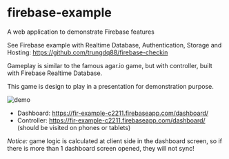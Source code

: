 # firebase-example
A web application to demonstrate Firebase features

See Firebase example with Realtime Database, Authentication, Storage and Hosting: https://github.com/trungdq88/firebase-checkin

Gameplay is similar to the famous agar.io game, but with controller, built with Firebase Realtime Database.

This game is design to play in a presentation for demonstration purpose.

![demo](https://cloud.githubusercontent.com/assets/4214509/16274391/9f0dd236-38cf-11e6-967d-81474aae77ca.gif)

- Dashboard: https://fir-example-c2211.firebaseapp.com/dashboard/
- Controller: https://fir-example-c2211.firebaseapp.com/dashboard/ (should be visited on phones or tablets)

*Notice:* game logic is calculated at client side in the dashboard screen, so if there is more than 1 dashboard screen opened, they will not sync!
